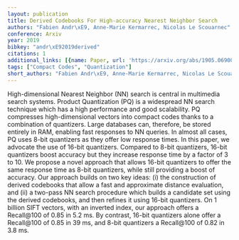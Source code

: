 ```yaml
---
layout: publication
title: Derived Codebooks For High-accuracy Nearest Neighbor Search
authors: "Fabien Andr\xE9, Anne-Marie Kermarrec, Nicolas Le Scouarnec"
conference: Arxiv
year: 2019
bibkey: "andr\xE92019derived"
citations: 1
additional_links: [{name: Paper, url: 'https://arxiv.org/abs/1905.06900'}]
tags: ["Compact Codes", "Quantization"]
short_authors: "Fabien Andr\xE9, Anne-Marie Kermarrec, Nicolas Le Scouarnec"
---
```

High-dimensional Nearest Neighbor (NN) search is central in multimedia search
systems. Product Quantization (PQ) is a widespread NN search technique which
has a high performance and good scalability. PQ compresses high-dimensional
vectors into compact codes thanks to a combination of quantizers. Large
databases can, therefore, be stored entirely in RAM, enabling fast responses to
NN queries. In almost all cases, PQ uses 8-bit quantizers as they offer low
response times. In this paper, we advocate the use of 16-bit quantizers.
Compared to 8-bit quantizers, 16-bit quantizers boost accuracy but they
increase response time by a factor of 3 to 10. We propose a novel approach that
allows 16-bit quantizers to offer the same response time as 8-bit quantizers,
while still providing a boost of accuracy. Our approach builds on two key
ideas: (i) the construction of derived codebooks that allow a fast and
approximate distance evaluation, and (ii) a two-pass NN search procedure which
builds a candidate set using the derived codebooks, and then refines it using
16-bit quantizers. On 1 billion SIFT vectors, with an inverted index, our
approach offers a Recall@100 of 0.85 in 5.2 ms. By contrast, 16-bit quantizers
alone offer a Recall@100 of 0.85 in 39 ms, and 8-bit quantizers a Recall@100 of
0.82 in 3.8 ms.